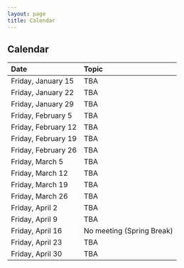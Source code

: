 ```yaml
---
layout: page
title: Calendar
---
```


## Calendar

| Date | Topic |
| :--- | :--- |
| Friday, January 15 | TBA |
| Friday, January 22 | TBA |
| Friday, January 29 | TBA |
| Friday, February 5 | TBA |
| Friday, February 12 | TBA |
| Friday, February 19 | TBA |
| Friday, February 26 | TBA |
| Friday, March 5 | TBA |
| Friday, March 12 | TBA |
| Friday, March 19 | TBA |
| Friday, March 26 | TBA |
| Friday, April 2 | TBA |
| Friday, April 9 | TBA |
| Friday, April 16 | No meeting (Spring Break) |
| Friday, April 23 | TBA |
| Friday, April 30 | TBA |
